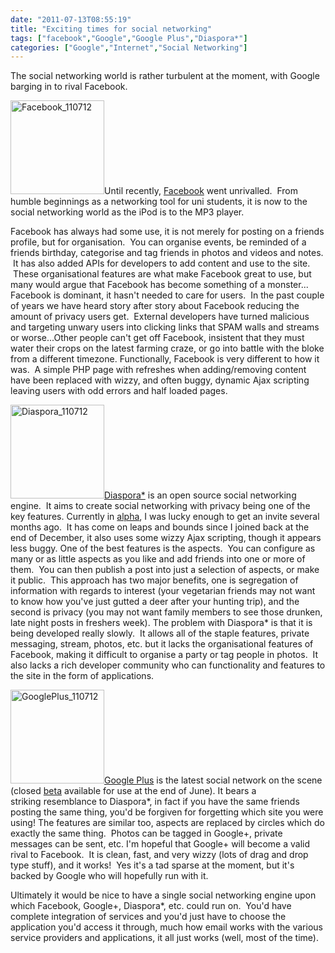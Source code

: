 ```yaml
---
date: "2011-07-13T08:55:19"
title: "Exciting times for social networking"
tags: ["facebook","Google","Google Plus","Diaspora*"]
categories: ["Google","Internet","Social Networking"]
---
```


The social networking world is rather turbulent at the moment, with Google barging in to rival Facebook. 
 
[<img src="/wp-content/uploads/2011/07/Facebook_110712-150x150.png" width="150" height="150" class="alignleft size-thumbnail wp-image-1223" title="Facebook_110712" />][1]Until recently, [Facebook][2] went unrivalled.  From humble beginnings as a networking tool for uni students, it is now to the social networking world as the iPod is to the MP3 player. 
 
Facebook has always had some use, it is not merely for posting on a friends profile, but for organisation.  You can organise events, be reminded of a friends birthday, categorise and tag friends in photos and videos and notes.  It has also added APIs for developers to add content and use to the site.  These organisational features are what make Facebook great to use, but many would argue that Facebook has become something of a monster... 
Facebook is dominant, it hasn't needed to care for users.  In the past couple of years we have heard story after story about Facebook reducing the amount of privacy users get.  External developers have turned malicious and targeting unwary users into clicking links that SPAM walls and streams or worse...Other people can't get off Facebook, insistent that they must water their crops on the latest farming craze, or go into battle with the bloke from a different timezone. 
Functionally, Facebook is very different to how it was.  A simple PHP page with refreshes when adding/removing content have been replaced with wizzy, and often buggy, dynamic Ajax scripting leaving users with odd errors and half loaded pages. 
 
[<img src="/wp-content/uploads/2011/07/Diaspora_110712-150x150.png" width="150" height="150" class="alignleft size-thumbnail wp-image-1222" title="Diaspora_110712" />][3][Diaspora\*][4] is an open source social networking engine.  It aims to create social networking with privacy being one of the key features. 
Currently in [alpha][5], I was lucky enough to get an invite several months ago.  It has come on leaps and bounds since I joined back at the end of December, it also uses some wizzy Ajax scripting, though it appears less buggy. 
One of the best features is the aspects.  You can configure as many or as little aspects as you like and add friends into one or more of them.  You can then publish a post into just a selection of aspects, or make it public.  This approach has two major benefits, one is segregation of information with regards to interest (your vegetarian friends may not want to know how you've just gutted a deer after your hunting trip), and the second is privacy (you may not want family members to see those drunken, late night posts in freshers week). 
The problem with Diaspora\* is that it is being developed really slowly.  It allows all of the staple features, private messaging, stream, photos, etc. but it lacks the organisational features of Facebook, making it difficult to organise a party or tag people in photos.  It also lacks a rich developer community who can functionality and features to the site in the form of applications. 
 
[<img src="/wp-content/uploads/2011/07/GooglePlus_110712-150x150.png" width="150" height="150" class="alignleft size-thumbnail wp-image-1224" title="GooglePlus_110712" />][6][Google Plus][7] is the latest social network on the scene (closed [beta][8] available for use at the end of June). 
It bears a striking resemblance to Diaspora\*, in fact if you have the same friends posting the same thing, you'd be forgiven for forgetting which site you were using! 
The features are similar too, aspects are replaced by circles which do exactly the same thing.  Photos can be tagged in Google+, private messages can be sent, etc. 
I'm hopeful that Google+ will become a valid rival to Facebook.  It is clean, fast, and very wizzy (lots of drag and drop type stuff), and it works!  Yes it's a tad sparse at the moment, but it's backed by Google who will hopefully run with it. 
 
Ultimately it would be nice to have a single social networking engine upon which Facebook, Google+, Diaspora\*, etc. could run on.  You'd have complete integration of services and you'd just have to choose the application you'd access it through, much how email works with the various service providers and applications, it all just works (well, most of the time).

  [1]: /wp-content/uploads/2011/07/Facebook_110712.png
  [2]: http://facebook.com
  [3]: /wp-content/uploads/2011/07/Diaspora_110712.png
  [4]: https://joindiaspora.com
  [5]: http://en.wikipedia.org/wiki/Software_release_life_cycle#Alpha
  [6]: /wp-content/uploads/2011/07/GooglePlus_110712.png
  [7]: https://plus.google.com
  [8]: http://en.wikipedia.org/wiki/Software_release_life_cycle#Beta
